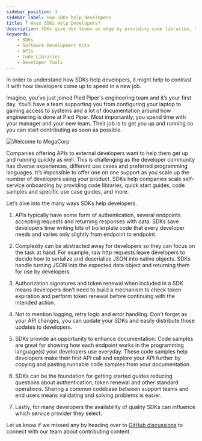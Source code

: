 ```yaml
---
sidebar_position: 3
sidebar_label: How SDKs help developers
title: 7 Ways SDKs Help Developers?
description: SDKs give dev teams an edge by providing code libraries, tools, documentation & sample code to help them save time and make even complex tasks easier.
keywords: 
    - SDKs
    - Software Development Kits
    - APIs
    - Code Libraries
    - Developer Tools
---
```


<p>
<div class="sharethis-inline-share-buttons"></div>
</p>

In order to understand how SDKs help developers, it might help to contrast it with how developers come up to speed in a new job. 

Imagine, you’ve just joined Pied Piper's engineering team and it’s your first day. You’ll have a team supporting you from configuring your laptop to gaining access to systems and a lot of documentation around how engineering is done at Pied Piper. Most importantly, you spend time with your manager and your new team. Their job is to get you up and running so you can start contributing as soon as possible.

![Welcome to MegaCorp](/img/introduction-megacorp.webp)

Companies offering APIs to external developers want to help them get up and running quickly as well. This is challenging as the developer community has diverse experiences, different use cases and preferred programming languages. It’s impossible to offer one on one support as you scale up the number of developers using your product. SDKs help companies scale self-service  onboarding by providing code libraries, quick start guides, code samples and specific use case guides, and more.

Let’s dive into the many ways SDKs help developers. 

1. APIs typically have some form of  authentication, several endpoints accepting requests and returning responses with data. SDKs save developers time writing lots of boilerplate code that every developer needs and varies only slightly from endpoint to endpoint. 

2. Complexity can be abstracted away for developers so they can focus on the task at hand. For example, raw http requests leave developers to decide how to serialize and deserialize JSON into native objects. SDKs handle turning JSON into the expected data object and returning them for use by developers. 

3. Authorization signatures and token renewal when included in a SDK means developers don’t need to build a mechanism to check token expiration and perform token renewal before continuing with the intended action. 

4. Not to mention logging, retry logic and error handling. Don't forget as your API changes, you can update your SDKs and easily distribute those updates to developers.

5. SDKs provide an opportunity to enhance documentation. Code samples are great for showing how  each endpoint works in the programming language(s) your developers use everyday. These code samples help developers make their first API call and explore your API further by copying and pasting runnable code samples from your documentation.

6. SDKs can be the foundation for getting started guides reducing questions about authentication, token renewal and other standard operations. Sharing a common codebase between support teams and end users means validating and solving problems is easier.

7. Lastly, for many developers the availability of quality SDKs can influence which service provider they select.

Let us know if we missed any by heading over to [GitHub discussions](https://github.com/apimatic/apimatic-sdks-io/discussions) to connect with our team about contributing content.